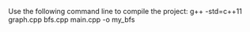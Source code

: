 Use the following command line to compile the project:
g++ -std=c++11 graph.cpp bfs.cpp main.cpp -o my_bfs